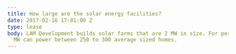```yaml
---
title: How large are the solar energy facilities?
date: 2017-02-16 17:01:00 Z
type: lease
body: LAM Development builds solar farms that are 2 MW in size. For perspective, 1
  MW can power between 250 to 300 average sized homes.
---
```


